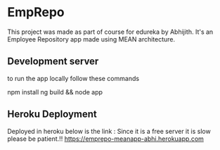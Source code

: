 # EmpRepo

This project was made as part of course for edureka by Abhijith. It's an Employee Repository app made using MEAN architecture. 

## Development server

to run the app locally follow these commands

npm install
ng build && node app

## Heroku Deployment
 Deployed in heroku below is the link : Since it is a free server it is slow please be patient.!!
https://emprepo-meanapp-abhi.herokuapp.com
